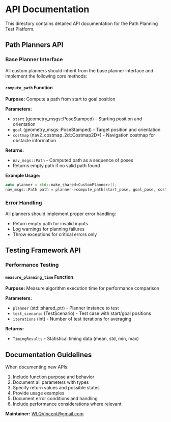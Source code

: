 # API Documentation

This directory contains detailed API documentation for the Path Planning Test Platform.

## Path Planners API

### Base Planner Interface

All custom planners should inherit from the base planner interface and implement the following core methods:

#### `compute_path` Function

**Purpose:** Compute a path from start to goal position

**Parameters:**
- `start` (geometry_msgs::PoseStamped) - Starting position and orientation
- `goal` (geometry_msgs::PoseStamped) - Target position and orientation  
- `costmap` (nav2_costmap_2d::Costmap2D*) - Navigation costmap for obstacle information

**Returns:**
- `nav_msgs::Path` - Computed path as a sequence of poses
- Returns empty path if no valid path found

**Example Usage:**
```cpp
auto planner = std::make_shared<CustomPlanner>();
nav_msgs::Path path = planner->compute_path(start_pose, goal_pose, costmap);
```

### Error Handling

All planners should implement proper error handling:
- Return empty path for invalid inputs
- Log warnings for planning failures
- Throw exceptions for critical errors only

## Testing Framework API

### Performance Testing

#### `measure_planning_time` Function

**Purpose:** Measure algorithm execution time for performance comparison

**Parameters:**
- `planner` (std::shared_ptr<PlannerBase>) - Planner instance to test
- `test_scenario` (TestScenario) - Test case with start/goal positions
- `iterations` (int) - Number of test iterations for averaging

**Returns:**
- `TimingResults` - Statistical timing data (mean, std, min, max)

## Documentation Guidelines

When documenting new APIs:
1. Include function purpose and behavior
2. Document all parameters with types
3. Specify return values and possible states
4. Provide usage examples
5. Document error conditions and handling
6. Include performance considerations where relevant

**Maintainer:** WLQVincent@gmail.com